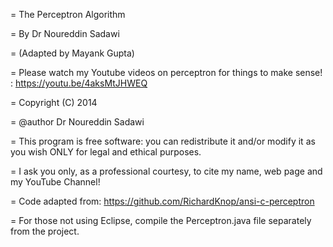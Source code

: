  =  The Perceptron Algorithm
 
 =  By Dr Noureddin Sadawi
 
 =  (Adapted by Mayank Gupta)
 
 =  Please watch my Youtube videos on perceptron for things to make sense! : https://youtu.be/4aksMtJHWEQ
 
 =  Copyright (C) 2014 
 
 =  @author Dr Noureddin Sadawi 
 
 =  This program is free software: you can redistribute it and/or modify
    it as you wish ONLY for legal and ethical purposes.
  
 =  I ask you only, as a professional courtesy, to cite my name, web page 
    and my YouTube Channel!
   
 =    Code adapted from:
    https://github.com/RichardKnop/ansi-c-perceptron
    
 =  For those not using Eclipse, compile the Perceptron.java file separately from the project.
